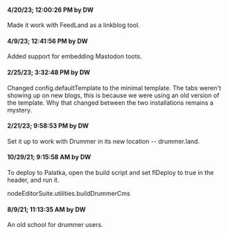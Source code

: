 #### 4/20/23; 12:00:26 PM by DW

Made it work with FeedLand as a linkblog tool.

#### 4/9/23; 12:41:56 PM by DW

Added support for embedding Mastodon toots. 

#### 2/25/23; 3:32:48 PM by DW

Changed config.defaultTemplate to the minimal template. The tabs weren't showing up on new blogs, this is because we were using an old version of the template. Why that changed between the two installations remains a mystery.

#### 2/21/23; 9:58:53 PM by DW

Set it up to work with Drummer in its new location -- drummer.land.

#### 10/29/21; 9:15:58 AM by DW

To deploy to Palatka, open the build script and set flDeploy to true in the header, and run it.

nodeEditorSuite.utilities.buildDrummerCms

#### 8/9/21; 11:13:35 AM by DW

An old school for drummer users.

